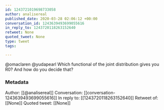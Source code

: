```yaml
---
id: 1243721019698733058
author: analisereal
published_date: 2020-03-28 02:06:12 +00:00
conversation_id: 1243639493699055616
in_reply_to: 1243720118263152640
retweet: None
quoted_tweet: None
type: tweet
tags:

---
```


@omaclaren @yudapearl Which functional of the joint distribution gives you R0? And how do you decide that?

### Metadata

Author: [[@analisereal]]
Conversation: [[conversation-1243639493699055616]]
In reply to: [[1243720118263152640]]
Retweet of: [[None]]
Quoted tweet: [[None]]
